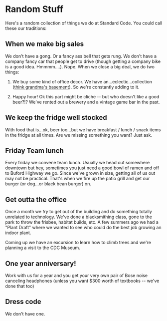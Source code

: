 # Random Stuff

Here's a random collection of things we do at Standard Code. You could call these our traditions:

## When we make big sales

We don't have a gong. Or a fancy ass bell that gets rung. We don't have a company fancy car that people get to drive (though getting a company bike is a good idea. Hmmmm....). Nope. When we close a big deal, we do two things:

1. We buy some kind of office decor. We have an...eclectic...collection ([think grandma's basement](http://s3.amazonaws.com/sc-apprenticer/images/images/000/000/390/original/IMG_3883.JPG?1498162419)). So we're constantly adding to it.

2. Happy hour! Ok this part might be cliche -- but who doesn't like a good beer?!? We've rented out a brewery and a vintage game bar in the past.

## We keep the fridge well stocked

With food that is...ok, beer too...but we have breakfast / lunch / snack items in the fridge at all times. Are we missing something you want? Just ask.

## Friday Team lunch

Every friday we convene team lunch. Usually we head out somewhere downtown but hey, sometimes you just need a good bowl of ramen and off to Buford Highway we go. Since we've grown in size, getting all of us out may not be practical. That's when we fire up the patio grill and get our burger (or dog...or black bean burger) on.

## Get outta the office

Once a month we *try* to get out of the building and do something totally unrelated to technology. We've done a blacksmithing class, gone to the park to throw the frisbee, habitat builds, etc. A few summers ago we had a "Plant Draft" where we wanted to see who could do the best job growing an indoor plant.

Coming up we have an excursion to learn how to climb trees and we're planning a visit to the CDC Museum.

## One year anniversary!

Work with us for a year and you get your very own pair of Bose noise canceling headphones (unless you want $300 worth of textbooks -- we've done that too)

## Dress code

We don't have one.

